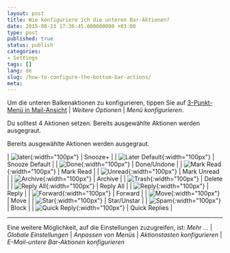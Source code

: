 ```yaml
---
layout: post
title: Wie konfiguriere ich die unteren Bar-Aktionen?
date: 2015-08-23 17:36:45.000000000 +03:00
type: post
published: true
status: publish
categories:
- Settings
tags: []
lang: de
slug: /how-to-configure-the-bottom-bar-actions/
meta:
---
```


Um die unteren Balkenaktionen zu konfigurieren, tippen Sie auf [3-Punkt-Menü in Mail-Ansicht](/3-dot-menu-options/) \| *Weitere Optionen* \| *Menü konfigurieren*.

Du solltest 4 Aktionen setzen. Bereits ausgewählte Aktionen werden ausgegraut.

Bereits ausgewählte Aktionen werden ausgegraut.


| ![later](/assets/ic_action_later-.png){:width="100px"} | Snooze+ |
| ![Later Default](/assets/ic_action_later_default.png){:width="100px"} | Snooze Default |
| ![Done](/assets/ic_action_done.png){:width="100px"} | Done/Undone |
| ![Mark Read](/assets/ic_action_wear_mark_as_read.png){:width="100px"} | Mark Read |
| ![Unread](/assets/menu_item_unread.png){:width="100px"} | Mark Unread |
| ![Archive](/assets/ic_action_wear_archive.png){:width="100px"} | Archive |
| ![Trash](/assets/folder_trash.png){:width="100px"} | Delete |
| ![Reply All](/assets/ic_action_reply_all.png){:width="100px"} | Reply All |
| ![Reply](/assets/ic_action_wear_reply.png){:width="100px"} | Reply |
| ![Forward](/assets/ic_action_forward.png){:width="100px"} | Forward |
| ![Move](/assets/ic_action_move.png){:width="100px"} | Move |
| ![Star](/assets/menu_item_star.png){:width="100px"} | Star/Unstar |
| ![Spam](/assets/ic_action_spam.png){:width="100px"} | Block |
| ![Quick Reply](/assets/settings_swipe_quick_reply1.png){:width="100px"} | Quick Replies |

---

Eine weitere Möglichkeit, auf die Einstellungen zuzugreifen, ist:
*Mehr ...* \| *Globale Einstellungen* \| *Anpassen von Menüs* \| *Aktionstasten konfigurieren* \| *E-Mail-untere Bar-Aktionen konfigurieren*
